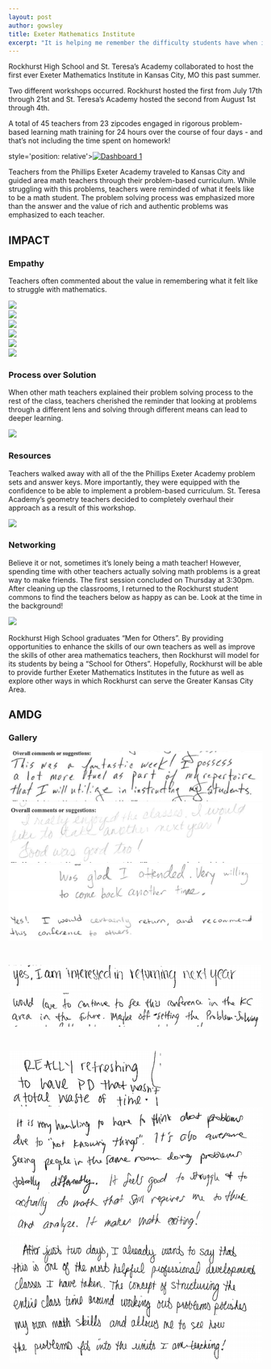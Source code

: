```yaml
---
layout: post
author: gowsley
title: Exeter Mathematics Institute
excerpt: "It is helping me remember the difficulty students have when initially given a problem."
---
```


Rockhurst High School and St. Teresa’s Academy collaborated to host the first ever Exeter Mathematics Institute in Kansas City, MO this past summer.

Two different workshops occurred. Rockhurst hosted the first from July 17th through 21st and St. Teresa’s Academy hosted the second from August 1st through 4th. 

A total of 45 teachers from 23 zipcodes engaged in rigorous problem-based learning math training for 24 hours over the course of four days - and that’s not including the time spent on homework!

<script type='text/javascript' src='https://public.tableau.com/javascripts/api/viz_v1.js'></script><div class='tableauPlaceholder'
style='position: relative'><noscript><a href='#'><img alt='Dashboard 1 '     src='https:&#47;&#47;public.tableau.com&#47;static&#47;images&#47;EM&#47;EMIGeographicProfile&#47;Dashboard1&#47;1_rss.png' style='border: none' /></a></noscript><object class='tableauViz'  style='display:none;'><param name='host_url' value='https%3A%2F%2Fpublic.tableau.com%2F' /> <param name='path' value='views&#47;EMIGeographicProfile&#47;Dashboard1?:embed=y&amp;:display_count=y' /> <param name='toolbar' value='yes' /><param name='static_image' value='https:&#47;&#47;public.tableau.com&#47;static&#47;images&#47;EM&#47;EMIGeographicProfile&#47;Dashboard1&#47;1.png' /> <param name='animate_transition' value='yes' /><param name='display_static_image' value='yes' /><param name='display_spinner' value='yes' /><param name='display_overlay' value='yes' /><param name='display_count' value='yes' /></object></div>                <script type='text/javascript'>                    var divElement = document.getElementById('viz1474425303584');                    var vizElement = divElement.getElementsByTagName('object')[0];                    vizElement.style.minWidth='424px';vizElement.style.maxWidth='654px';vizElement.style.minHeight='629px';vizElement.style.maxHeight='929px';                    var scriptElement = document.createElement('script');                    scriptElement.src = 'https://public.tableau.com/javascripts/api/viz_v1.js';                    vizElement.parentNode.insertBefore(scriptElement, vizElement);                </script>

Teachers from the Phillips Exeter Academy traveled to Kansas City and guided area math teachers through their problem-based curriculum. While struggling with this problems, teachers were reminded of what it feels like to be a math student. The problem solving process was emphasized more than the answer and the value of rich and authentic problems was emphasized to each teacher.

## IMPACT

### Empathy

Teachers often commented about the value in remembering what it felt like to struggle with mathematics. 

<div class="flex-wrapper">
  <img src="{/img/EMI_Empathy_1.png">
</div>

<div class="flex-wrapper">
  <img src="{/img/EMI_Empathy_2.png">
</div>

<div class="flex-wrapper">
  <img src="{/img/EMI_Empathy_3.png">
</div>

<div class="flex-wrapper">
  <img src="{/img/EMI_Empathy_4.png">
</div>

<div class="flex-wrapper">
  <img src="{/img/EMI_Empathy_5.png">
</div>

<div class="flex-wrapper">
  <img src="{/img/EMI_Empathy_6.png">
</div>

### Process over Solution

When other math teachers explained their problem solving process to the rest of the class, teachers cherished the reminder that looking at problems through a different lens and solving through different means can lead to deeper learning.

<div class="flex-wrapper">
  <img src="{/img/EMI_different_approaches.png" >
</div>

### Resources

Teachers walked away with all of the the Phillips Exeter Academy problem sets and answer keys. More importantly, they were equipped with the confidence to be able to implement a problem-based curriculum. St. Teresa Academy’s geometry teachers decided to completely overhaul their approach as a result of this workshop.

<div class="flex-wrapper">
  <img src="{/img/EMI_deeper_level.png">
</div>


### Networking

Believe it or not, sometimes it’s lonely being a math teacher! However, spending time with other teachers actually solving math problems is a great way to make friends. The first session concluded on Thursday at 3:30pm. After cleaning up the classrooms, I returned to the Rockhurst student commons to find the teachers below as happy as can be. Look at the time in the background!

<div class="flex-wrapper">
  <img src="{/img/EMI_LAST_DAY.jpg" >
</div>

Rockhurst High School graduates “Men for Others”. By providing opportunities to enhance the skills of our own teachers as well as improve the skills of other area mathematics teachers, then Rockhurst will model for its students by being a “School for Others”. Hopefully, Rockhurst will be able to provide further Exeter Mathematics Institutes in the future as well as explore other ways in which Rockhurst can serve the Greater Kansas City Area.

## AMDG

### Gallery

<div class="row">
  <div class="col-xs-3"><a class="image-popup-vertical-fit" href="/img/EMI_Feedback_1.png" title=""><img src="/img/EMI_Feedback_1.png" alt=""></img></a></div>
  <div class="col-xs-3"><a class="image-popup-vertical-fit" href="/img/EMI_Feedback_2.png" title=""><img src="/img/EMI_Feedback_2.png" alt=""></img></a></div>
  <div class="col-xs-3"><a class="image-popup-vertical-fit" href="/img/EMI_Feedback_3.png" title=""><img src="/img/EMI_Feedback_3.png" alt=""></img></a></div>
  <div class="col-xs-3"><a class="image-popup-vertical-fit" href="/img/EMI_Feedback_4.png" title=""><img src="/img/EMI_Feedback_4.png" alt=""></img></a></div>
</div>
<p>&nbsp;</p>
<div class="row">
  <div class="col-xs-3"><a class="image-popup-vertical-fit" href="/img/EMI_Feedback_5.png" title=""><img src="/img/EMI_Feedback_5.png" alt=""></img></a></div>
  <div class="col-xs-3"><a class="image-popup-vertical-fit" href="/img/EMI_Feedback_6.png" title=""><img src="/img/EMI_Feedback_6.png" alt=""></img></a></div>
</div>
<p>&nbsp;</p>
<div class="row">
  <div class="col-xs-3"><a class="image-popup-vertical-fit" href="/img/EMI_Feedback_10.png" title="/img/EMI_Feedback_10.png"><img src="/img/EMI_Feedback_10.png" alt=""></img></a></div>
  <div class="col-xs-3"><a class="image-popup-vertical-fit" href="/img/EMI_Feedback_11.png" title="/img/EMI_Feedback_11.png"><img src="/img/EMI_Feedback_11.png" alt=""></img></a></div>
  <div class="col-xs-3"><a class="image-popup-vertical-fit" href="/img/EMI_Feedback_12.png" title="/img/EMI_Feedback_12.png"><img src="/img/EMI_Feedback_12.png" alt=""></img></a></div>
</div>
<p>&nbsp;</p>
</div>




